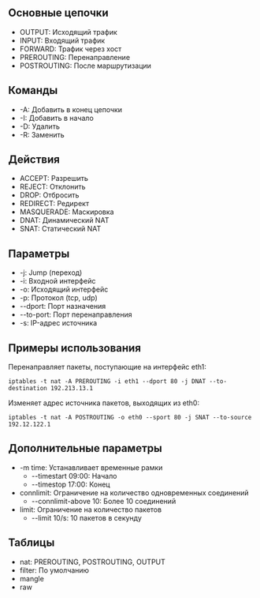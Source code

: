 ## Основные цепочки

- OUTPUT: Исходящий трафик
- INPUT: Входящий трафик
- FORWARD: Трафик через хост
- PREROUTING: Перенаправление
- POSTROUTING: После маршрутизации

## Команды

- -A: Добавить в конец цепочки
- -I: Добавить в начало
- -D: Удалить
- -R: Заменить

## Действия

- ACCEPT: Разрешить
- REJECT: Отклонить
- DROP: Отбросить
- REDIRECT: Редирект
- MASQUERADE: Маскировка
- DNAT: Динамический NAT
- SNAT: Статический NAT

## Параметры

- -j: Jump (переход)
- -i: Входной интерфейс
- -o: Исходящий интерфейс
- -p: Протокол (tcp, udp)
- --dport: Порт назначения
- --to-port: Порт перенаправления
- -s: IP-адрес источника

## Примеры использования

Перенаправляет пакеты, поступающие на интерфейс eth1:

```
iptables -t nat -A PREROUTING -i eth1 --dport 80 -j DNAT --to-destination 192.213.13.1
```

Изменяет адрес источника пакетов, выходящих из eth0:

```
iptables -t nat -A POSTROUTING -o eth0 --sport 80 -j SNAT --to-source 192.12.122.1
```

## Дополнительные параметры

- -m time: Устанавливает временные рамки
  - --timestart 09:00: Начало
  - --timestop 17:00: Конец
- connlimit: Ограничение на количество одновременных соединений
  - --connlimit-above 10: Более 10 соединений
- limit: Ограничение на количество пакетов
  - --limit 10/s: 10 пакетов в секунду

## Таблицы

- nat: PREROUTING, POSTROUTING, OUTPUT
- filter: По умолчанию
- mangle
- raw
